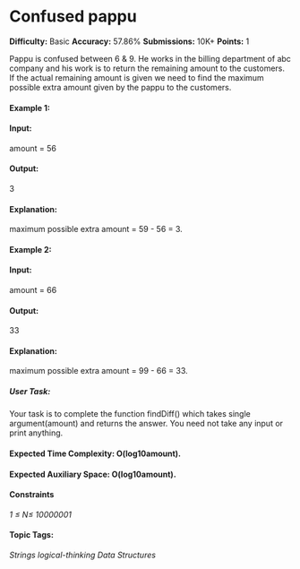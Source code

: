 # Confused pappu

**Difficulty:** Basic   **Accuracy:** 57.86%    **Submissions:** 10K+   **Points:** 1

Pappu is confused between 6 & 9. He works in the billing department of abc company and his work is to return the remaining amount to the customers. If the actual remaining amount is given we need to find the maximum possible extra amount given by the pappu to the customers.

#### Example 1:

#### Input: 
amount = 56

#### Output: 
3

#### Explanation: 
maximum possible extra 
amount = 59 - 56 = 3.

#### Example 2:

#### Input: 
amount = 66

#### Output: 
33

#### Explanation: 
maximum possible extra 
amount = 99 - 66 = 33.

##### User Task:
Your task is to complete the function findDiff() which takes single argument(amount) and returns the answer. You need not take any input or print anything.

#### Expected Time Complexity: O(log10amount).
#### Expected Auxiliary Space: O(log10amount).

#### Constraints
*1 ≤ N≤ 10000001*

#### Topic Tags:
*Strings logical-thinking    Data Structures*